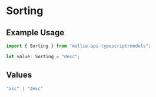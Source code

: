 # Sorting

## Example Usage

```typescript
import { Sorting } from "mollie-api-typescript/models";

let value: Sorting = "desc";
```

## Values

```typescript
"asc" | "desc"
```